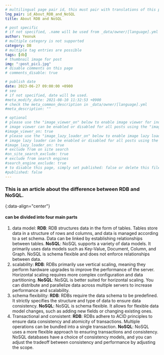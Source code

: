 ```yaml
---
# multilingual page pair id, this must pair with translations of this page. (This name must be unique)
lng_pair: id_About_RDB_and_NoSQL
title: About RDB and NoSQL

# post specific
# if not specified, .name will be used from _data/owner/[language].yml
author: Yeonuk
# multiple category is not supported
category: DB
# multiple tag entries are possible
tags: [db]
# thumbnail image for post
img: ":post_pic1.jpg"
# disable comments on this page
# comments_disable: true

# publish date
date: 2023-06-27 09:00:00 +0900
# seo
# if not specified, date will be used.
#meta_modify_date: 2021-08-10 11:32:53 +0900
# check the meta_common_description in _data/owner/[language].yml
#meta_description: ""

# optional
# please use the "image_viewer_on" below to enable image viewer for individual pages or posts (_posts/ or [language]/_posts folders).
# image viewer can be enabled or disabled for all posts using the "image_viewer_posts: true" setting in _data/conf/main.yml.
#image_viewer_on: true
# please use the "image_lazy_loader_on" below to enable image lazy loader for individual pages or posts (_posts/ or [language]/_posts folders).
# image lazy loader can be enabled or disabled for all posts using the "image_lazy_loader_posts: true" setting in _data/conf/main.yml.
#image_lazy_loader_on: true
# exclude from on site search
#on_site_search_exclude: true
# exclude from search engines
#search_engine_exclude: true
# to disable this page, simply set published: false or delete this file
#published: false
---
```


<!-- outline-start -->

### This is an article about the difference between RDB and NoSQL.

{:data-align="center"}

<!-- outline-end -->

#### can be divided into four main parts

1. data model:
   **RDB**: RDB structures data in the form of tables. Tables store data in a structure of rows and columns, and data is managed according to a set schema. Data can be linked by establishing relationships between tables.
   **NoSQL**: NoSQL supports a variety of data models. It primarily uses data models such as Key-Value, Document, Column, and Graph. NoSQL is schema flexible and does not enforce relationships between data.
2. scalability:
   **RDB**: RDBs primarily use vertical scaling, meaning they perform hardware upgrades to improve the performance of the server. Horizontal scaling requires more complex configuration and data partitioning.
   **NoSQL**: NoSQL is better suited for horizontal scaling. You can distribute and parallelize data across multiple servers to increase performance and scalability.
3. schema flexibility:
   **RDB**: RDBs require the data schema to be predefined. It strictly specifies the structure and type of data to ensure data consistency.
   **NoSQL**: NoSQL is schema flexible. It allows for flexible data model changes, such as adding new fields or changing existing ones.
4. Transactional and consistent:
   **RDB**: RDBs adhere to ACID principles to ensure data consistency and atomicity of transactions. Multiple operations can be bundled into a single transaction.
   **NoSQL**: NoSQL uses a more flexible approach to ensuring transactions and consistency. NoSQL databases have a choice of consistency models, and you can adjust the tradeoff between consistency and performance by adjusting the scope.
